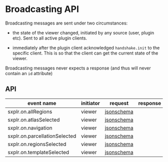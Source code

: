 # Broadcasting API

Broadcasting messages are sent under two circumstances:

- the state of the viewer changed, initiated by any source (user, plugin etc). Sent to all active plugin clients.

- immediately after the plugin client acknowledged `handshake.init` to the specific client. This is so that the client can get the current state of the viewer.

Broadcasting messages never expects a response (and thus will never contain an `id` attribute)

## API

<!-- DO NOT UPDATE THIS AND BELOW: UPDATED BY SCRIPT -->

| event name | initiator | request | response |
| --- | --- | --- | --- |
| sxplr.on.allRegions | viewer | [jsonschema](sxplr.on.allRegions__fromSxplr__request.json) |  |
| sxplr.on.atlasSelected | viewer | [jsonschema](sxplr.on.atlasSelected__fromSxplr__request.json) |  |
| sxplr.on.navigation | viewer | [jsonschema](sxplr.on.navigation__fromSxplr__request.json) |  |
| sxplr.on.parcellationSelected | viewer | [jsonschema](sxplr.on.parcellationSelected__fromSxplr__request.json) |  |
| sxplr.on.regionsSelected | viewer | [jsonschema](sxplr.on.regionsSelected__fromSxplr__request.json) |  |
| sxplr.on.templateSelected | viewer | [jsonschema](sxplr.on.templateSelected__fromSxplr__request.json) |  |
